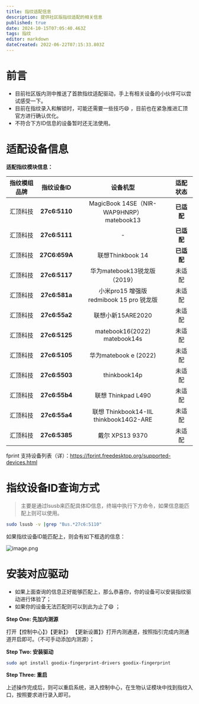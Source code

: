 ```yaml
---
title: 指纹适配信息
description: 提供社区版指纹适配的相关信息
published: true
date: 2024-10-15T07:05:40.463Z
tags: 指纹
editor: markdown
dateCreated: 2022-06-22T07:15:33.803Z
---
```


# 前言

- 目前社区版内测中推送了首款指纹适配驱动，手上有相关设备的小伙伴可以尝试感受一下。
- 目前在指纹录入和解锁时，可能还需要一些技巧😄 ，目前也在紧急推进汇顶官方进行确认优化。
- 不符合下方ID信息的设备暂时还无法使用。

# 适配设备信息

**适配指纹模块信息：**

| 指纹模组品牌 |     指纹设备ID     |               设备机型               |适配状态|
| :----------: | :-----------------: | :----------------------------------: |:----------------------------------:
|   汇顶科技   | **27c6:5110** | MagicBook 14SE（NIR-WAP9HNRP）<br />matebook13 |**已适配**|
|   汇顶科技   | **27c6:5111** | - |**已适配**|
|   汇顶科技   | **27C6:659A** | 联想Thinkbook 14 |**已适配**|
|   汇顶科技   | **27c6:5117** | 华为matebook13锐龙版（2019） |未适配|
|   汇顶科技   | **27c6:581a** | 小米pro15 增强版 <br />redmibook 15 pro 锐龙版 |未适配|
|   汇顶科技   | **27c6:55a2** | 联想小新15ARE2020 |未适配|
|   汇顶科技   | **27c6:5125** | matebook16(2022)<br />matebook14s|未适配|
|   汇顶科技   |   **27c6:5105**  | 华为matebook e (2022)         |未适配|
|   汇顶科技   |   **27c6:5503**  | thinkbook14p        |未适配|
|   汇顶科技   |   **27c6:55b4**  | 联想 Thinkpad L490        |未适配|
|   汇顶科技   |   **27c6:55a4**  | 联想 Thinkbook14-IIL <br /> thinkbook14G2-ARE      |未适配|
|   汇顶科技   |   **27c6:5385**  | 戴尔 XPS13 9370     |未适配|


fprint 支持设备列表（详）：https://fprint.freedesktop.org/supported-devices.html


# 指纹设备ID查询方式

> 主要是通过lsusb来匹配具体ID信息，终端中执行下方命令，如果信息能匹配上则可以使用。

```bash
sudo lsusb -v |grep "Bus.*27c6:5110"
```

如果指纹设备ID能匹配上，则会有如下框选的信息：

![image.png](https://storage.deepin.org/thread/202206221439442879_image.png)

# 安装对应驱动

- 如果上面查询的信息正好能够匹配上，那么恭喜你，你的设备可以安装指纹驱动进行体验了；
- 如果你的设备无法匹配则可以到此为止了😄 ；

**Step One: 先加内测源**

打开【控制中心】》【更新】》 【更新设置】》打开内测通道，按照指引完成内测通道开启即可。（不可手动添加内测源）；

**Step Two: 安装驱动**

```bash
sudo apt install goodix-fingerprint-drivers goodix-fingerprint
```

**Step Three: 重启**

上述操作完成后，则可以重启系统，进入控制中心，在生物认证模块中找到指纹入口，按照要求进行录入即可。